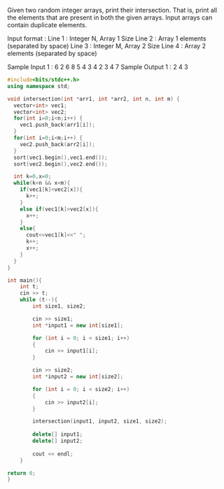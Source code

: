 Given two random integer arrays, print their intersection. That is, print all the elements that are present in both the given arrays.
Input arrays can contain duplicate elements.

Input format :
Line 1 : Integer N, Array 1 Size
Line 2 : Array 1 elements (separated by space)
Line 3 : Integer M, Array 2 Size
Line 4 : Array 2 elements (separated by space)

Sample Input 1 :
6
2 6 8 5 4 3
4
2 3 4 7 
Sample Output 1 :
2 
4 
3
```cpp
#include<bits/stdc++.h>
using namespace std;

void intersection(int *arr1, int *arr2, int n, int m) {
  vector<int> vec1;
  vector<int> vec2;
  for(int i=0;i<n;i++) {
    vec1.push_back(arr1[i]);
  }
  for(int i=0;i<m;i++) {
    vec2.push_back(arr2[i]);
  }
  sort(vec1.begin(),vec1.end());
  sort(vec2.begin(),vec2.end());    

  int k=0,x=0;
  while(k<n && x<m){
    if(vec1[k]<vec2[x]){
      k++;
    }
    else if(vec1[k]>vec2[x]){
      x++;
    }
    else{
      cout<<vec1[k]<<" ";
      k++;
      x++;
    }
  }
}

int main(){
	int t;
	cin >> t;
	while (t--){
		int size1, size2;

		cin >> size1;
		int *input1 = new int[size1];

		for (int i = 0; i < size1; i++)
		{
			cin >> input1[i];
		}

		cin >> size2;
		int *input2 = new int[size2];

		for (int i = 0; i < size2; i++)
		{
			cin >> input2[i];
		}

		intersection(input1, input2, size1, size2);
		
		delete[] input1;
		delete[] input2;
		
		cout << endl;
	}

return 0;
}
```
